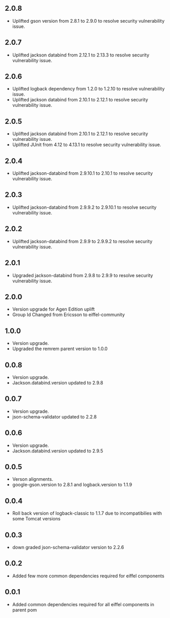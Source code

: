 ## 2.0.8
- Uplifted gson version from 2.8.1 to 2.9.0 to resolve security vulnerability issue.

## 2.0.7
- Uplifted jackson databind from 2.12.1 to 2.13.3 to resolve security vulnerability issue.

## 2.0.6
- Uplifted logback dependency from 1.2.0 to 1.2.10 to resolve vulnerability issue.
- Uplifted jackson databind from 2.10.1 to 2.12.1 to resolve security vulnerability issue.

## 2.0.5
- Uplifted jackson databind from 2.10.1 to 2.12.1 to resolve security vulnerability issue.
- Uplifted JUnit from 4.12 to 4.13.1 to resolve security vulnerability issue.

## 2.0.4
- Uplifted jackson-databind from 2.9.10.1 to 2.10.1 to resolve security vulnerability issue.

## 2.0.3
- Uplifted jackson-databind from 2.9.9.2 to 2.9.10.1 to resolve security vulnerability issue.

## 2.0.2
- Uplifted jackson-databind from 2.9.9 to 2.9.9.2 to resolve security vulnerability issue.

## 2.0.1
- Upgraded jackson-databind from 2.9.8 to 2.9.9 to resolve security vulnerability issue.

## 2.0.0
- Version upgrade for Agen Edition uplift
- Group Id Changed from Ericsson to eiffel-community

## 1.0.0
- Version upgrade.
- Upgraded the remrem parent version to 1.0.0

## 0.0.8
- Version upgrade.
- Jackson.databind.version updated to 2.9.8

## 0.0.7
- Version upgrade.
- json-schema-validator updated to 2.2.8

## 0.0.6
- Version upgrade.
- Jackson.databind.version updated to 2.9.5

## 0.0.5
- Verson alignments.
- google-gson.version to 2.8.1 and logback.version to 1.1.9

## 0.0.4
- Roll back version of logback-classic to 1.1.7 due to incompatibilies with some Tomcat versions

## 0.0.3
- down graded json-schema-validator version to 2.2.6

## 0.0.2
- Added few more common dependencies required for eiffel components

## 0.0.1
- Added common dependencies required for all eiffel components in parent pom
